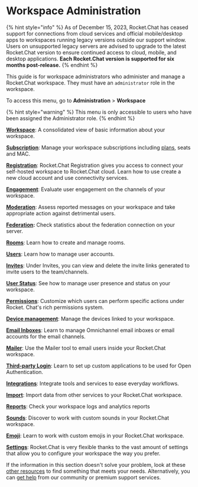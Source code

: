# Workspace Administration

{% hint style="info" %}
As of December 15, 2023, Rocket.Chat has ceased support for connections from cloud services and official mobile/desktop apps to workspaces running legacy versions outside our support window. Users on unsupported legacy servers are advised to upgrade to the latest Rocket.Chat version to ensure continued access to cloud, mobile, and desktop applications. **Each Rocket.Chat version is supported for six months post-release.**
{% endhint %}

This guide is for workspace administrators who administer and manage a Rocket.Chat workspace. They must have an `administrator` role in the workspace.

To access this menu, go to **Administration** > **Workspace**

{% hint style="warning" %}
This menu is only accessible to users who have been assigned the Administrator role.
{% endhint %}

[**Workspace**](workspace.md): A consolidated view of basic information about your workspace.

[**Subscription**](subscription.md): Manage your workspace subscriptions including [plans](../../readme/our-plans.md), seats and MAC.

[**Registration**](registration.md): Rocket.Chat Registration gives you access to connect your self-hosted workspace to Rocket.Chat cloud. Learn how to use create a new cloud account and use connectivity services.

[**Engagement**](engagement.md): Evaluate user engagement on the channels of your workspace.

[**Moderation**](moderation.md): Assess reported messages on your workspace and take appropriate action against detrimental users.

[**Federation**](federation.md)**:** Check statistics about the federation connection on your server.

[**Rooms**](../user-guides/rooms/): Learn how to create and manage rooms.

[**Users**](users/): Learn how to manage user accounts.

[**Invites**](invites.md): Under Invites, you can view and delete the invite links generated to invite users to the team/channels.

[**User Status**](user-status.md): See how to manage user presence and status on your workspace.

[**Permissions**](permissions/): Customize which users can perform specific actions under Rocket. Chat's rich permissions system.

[**Device management**](../communication-management-hub/device-manager/): Manage the devices linked to your workspace.

[**Email Inboxes**](email-inboxes.md): Learn to manage Omnichannel email inboxes or email accounts for the email channels.

[**Mailer**](mailer.md): Use the Mailer tool to email users inside your Rocket.Chat workspace.

[**Third-party Login**](third-party-login.md): Learn to set up custom applications to be used for Open Authentication.

[**Integrations**](integrations/): Integrate tools and services to ease everyday workflows.

[**Import**](import/): Import data from other services to your Rocket.Chat workspace.

[**Reports**](reports.md): Check your workspace logs and analytics reports

[**Sounds**](sounds.md): Discover to work with custom sounds in your Rocket.Chat workspace.

[**Emoji**](emoji.md): Learn to work with custom emojis in your Rocket.Chat workspace.

[**Settings**](settings/): Rocket.Chat is very flexible thanks to the vast amount of settings that allow you to configure your workspace the way you prefer.

If the information in this section doesn't solve your problem, look at these [other resources](../../setup-and-configure/advanced-workspace-management/) to find something that meets your needs. Alternatively, you can [get help](../../customer-center/support-center/) from our community or premium support services.
